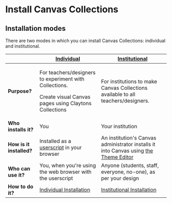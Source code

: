 # Install Canvas Collections

## Installation modes

There are two modes in which you can install Canvas Collections: individual and institutional.

| | [**Individual**](individual.md) | [**Institutional**](institutional.md) |
| --------------| -------------- | --------------- |
| **Purpose?** | <p>For teachers/designers to experiment with Collections.</p> <p>Create visual Canvas pages using Claytons Collections</p> | <p>For institutions to make Canvas Collections available to all teachers/designers.</p>|
| **Who installs it?** | You | Your institution |
| **How is it installed?** | Installed as a [userscript](https://en.wikipedia.org/wiki/Userscript) in your browser | An institution's Canvas administrator installs it into Canvas using [the Theme Editor](https://community.canvaslms.com/t5/Video-Guide/Theme-Editor-Admins/ta-p/383021) |
| **Who can use it?** | You, when you're using the web browser with the userscript | Anyone (students, staff, everyone, no-one), as per your design |
| **How to do it?** | [Individual Installation](./individual.md) | [Institutional Installation](./institutional.md) |